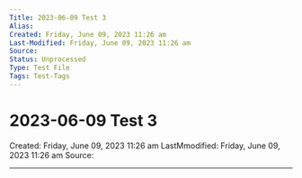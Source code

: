 ```yaml
---
Title: 2023-06-09 Test 3
Alias: 
Created: Friday, June 09, 2023 11:26 am
Last-Modified: Friday, June 09, 2023 11:26 am
Source: 
Status: Unprocessed
Type: Test File
Tags: Test-Tags
---
```


# 2023-06-09 Test 3
Created: Friday, June 09, 2023 11:26 am
LastMmodified: Friday, June 09, 2023 11:26 am
Source: 

---

